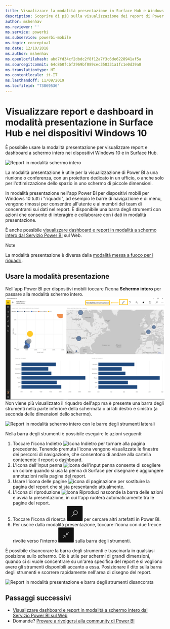 ```yaml
---
title: Visualizzare la modalità presentazione in Surface Hub e Windows 10 - Power BI
description: Scoprire di più sulla visualizzazione dei report di Power BI in Surface Hub e sulla visualizzazione di dashboard, report e riquadri di Power BI in modalità schermo intero nei dispositivi Windows 10.
author: mshenhav
ms.reviewer: ''
ms.service: powerbi
ms.subservice: powerbi-mobile
ms.topic: conceptual
ms.date: 12/10/2018
ms.author: mshenhav
ms.openlocfilehash: abd7fd34cf2dbdc2f8f12a7f3c6de6228941af5a
ms.sourcegitcommit: 64c860fcbf2969bf089cec358331a1fc1e0d39a8
ms.translationtype: HT
ms.contentlocale: it-IT
ms.lasthandoff: 11/09/2019
ms.locfileid: "73869536"
---
```

# <a name="view-reports-and-dashboards-in-presentation-mode-on-surface-hub-and-windows-10-devices"></a>Visualizzare report e dashboard in modalità presentazione in Surface Hub e nei dispositivi Windows 10
È possibile usare la modalità presentazione per visualizzare report e dashboard a schermo intero nei dispositivi Windows 10 e in Surface Hub. 

![Report in modalità schermo intero](./media/mobile-windows-10-app-presentation-mode/power-bi-presentation-mode-2.png)

La modalità presentazione è utile per la visualizzazione di Power BI a una riunione o conferenza, con un proiettore dedicato in un ufficio, o anche solo per l'ottimizzazione dello spazio in uno schermo di piccole dimensioni. 

In modalità presentazione nell'app Power BI per dispositivi mobili per Windows 10 tutti i "riquadri", ad esempio le barre di navigazione e di menu, vengono rimossi per consentire all'utente e ai membri del team di concentrarsi sui dati nel report. È disponibile una barra degli strumenti con azioni che consente di interagire e collaborare con i dati in modalità presentazione.

È anche possibile [visualizzare dashboard e report in modalità a schermo intero dal Servizio Power BI](../end-user-focus.md) sul Web.

> [!NOTE]
> La modalità presentazione è diversa dalla [modalità messa a fuoco per i riquadri](mobile-tiles-in-the-mobile-apps.md).
> 
> 

## <a name="use-presentation-mode"></a>Usare la modalità presentazione
Nell'app Power BI per dispositivi mobili toccare l'icona **Schermo intero** per passare alla modalità schermo intero.
![Icona schermo intero](././media/mobile-windows-10-app-presentation-mode/power-bi-full-screen-icon.png) Non viene più visualizzato il riquadro dell'app ma è presente una barra degli strumenti nella parte inferiore della schermata o ai lati destro e sinistro (a seconda delle dimensioni dello schermo).

![Report in modalità schermo intero con le barre degli strumenti laterali](./media/mobile-windows-10-app-presentation-mode/power-bi-presentation-mode-2.png)

Nella barra degli strumenti è possibile eseguire le azioni seguenti:

1. Toccare l'icona Indietro ![Icona Indietro](./media/mobile-windows-10-app-presentation-mode/power-bi-windows-10-presentation-back-icon.png) per tornare alla pagina precedente. Tenendo premuta l'icona vengono visualizzate le finestre dei percorsi di navigazione, che consentono di andare alla cartella contenente il report o dashboard.
2. L'icona dell'input penna ![icona dell'input penna](./media/mobile-windows-10-app-presentation-mode/power-bi-windows-10-presentation-ink-icon.png) consente di scegliere un colore quando si usa la penna di Surface per disegnare e aggiungere annotazioni nella pagina del report. 
3. Usare l'icona delle pagine ![icona di paginazione](./media/mobile-windows-10-app-presentation-mode/power-bi-windows-10-presentation-pages-icon.png) per sostituire la pagina del report che si sta presentando attualmente.
4. L'icona di riproduzione  ![Icona Riproduci](./media/mobile-windows-10-app-presentation-mode/power-bi-windows-10-presentation-play-icon.png) nasconde la barra delle azioni e avvia la presentazione, in cui l'app ruoterà automaticamente tra le pagine del report. 
5. Toccare l'icona di ricerca ![icona Cerca](./media/mobile-windows-10-app-presentation-mode/power-bi-windows-10-presentation-search-icon.png) per cercare altri artefatti in Power BI.
6. Per uscire dalla modalità presentazione, toccare l'icona con due frecce rivolte verso l'interno ![Esci dalla modalità schermo intero](./media/mobile-windows-10-app-presentation-mode/power-bi-windows-10-exit-full-screen-icon.png) sulla barra degli strumenti.

È possibile disancorare la barra degli strumenti e trascinarla in qualsiasi posizione sullo schermo. Ciò è utile per schermi di grandi dimensioni, quando ci si vuole concentrare su un'area specifica del report e si vogliono avere gli strumenti disponibili accanto a essa. Posizionare il dito sulla barra degli strumenti e scorrere rapidamente nell'area di disegno del report.

![Report in modalità presentazione e barra degli strumenti disancorata](./media/mobile-windows-10-app-presentation-mode/power-bi-windows-10-presentation-drag-toolbar-2.png)


## <a name="next-steps"></a>Passaggi successivi
* [Visualizzare dashboard e report in modalità a schermo intero dal Servizio Power BI sul Web](../end-user-focus.md)
* Domande? [Provare a rivolgersi alla community di Power BI](https://community.powerbi.com/)

